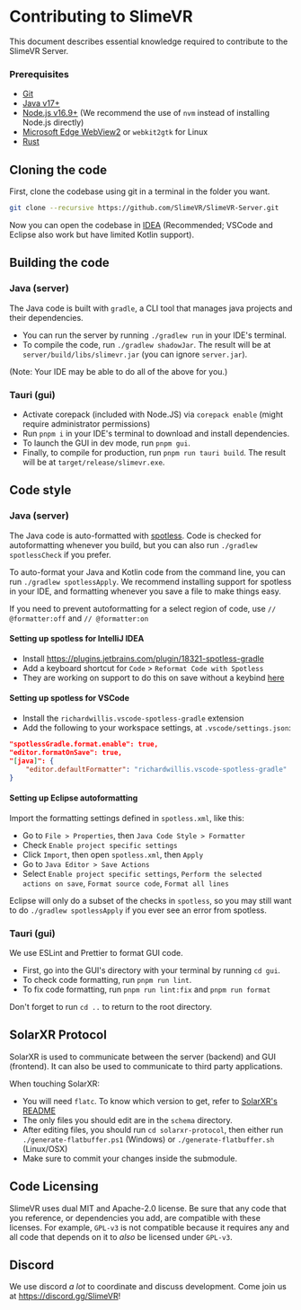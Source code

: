 # Contributing to SlimeVR

This document describes essential knowledge required to contribute to the SlimeVR Server.

### Prerequisites

- [Git](https://git-scm.com/downloads)
- [Java v17+](https://adoptium.net/temurin/releases/)
- [Node.js v16.9+](https://nodejs.org) (We recommend the use of `nvm` instead of installing Node.js directly)
- [Microsoft Edge WebView2](https://developer.microsoft.com/en-us/microsoft-edge/webview2/#download-section) or `webkit2gtk` for Linux
- [Rust](https://rustup.rs)

## Cloning the code
First, clone the codebase using git in a terminal in the folder you want.

```bash
git clone --recursive https://github.com/SlimeVR/SlimeVR-Server.git
```

Now you can open the codebase in [IDEA](https://www.jetbrains.com/idea/download/) (Recommended; VSCode and Eclipse also work but have limited Kotlin support).


## Building the code

### Java (server)

The Java code is built with `gradle`, a CLI tool that manages java projects and their
dependencies.
- You can run the server by running `./gradlew run` in your IDE's terminal.
- To compile the code, run `./gradlew shadowJar`. The result will
be at `server/build/libs/slimevr.jar` (you can ignore `server.jar`).

(Note: Your IDE may be able to do all of the above for you.)

### Tauri (gui)

- Activate corepack (included with Node.JS) via `corepack enable` (might require administrator permissions)
- Run `pnpm i` in your IDE's terminal to download and install dependencies.
- To launch the GUI in dev mode, run `pnpm gui`.
- Finally, to compile for production, run `pnpm run tauri build`. The result
will be at `target/release/slimevr.exe`.

## Code style

### Java (server)

The Java code is auto-formatted with [spotless](https://github.com/diffplug/spotless/tree/main/plugin-gradle).
Code is checked for autoformatting whenever you build, but you can also run
`./gradlew spotlessCheck` if you prefer.

To auto-format your Java and Kotlin code from the command line, you can run `./gradlew spotlessApply`.
We recommend installing support for spotless in your IDE, and formatting
whenever you save a file to make things easy.

If you need to prevent autoformatting for a select region of code, use
`// @formatter:off` and `// @formatter:on`

#### Setting up spotless for IntelliJ IDEA
* Install https://plugins.jetbrains.com/plugin/18321-spotless-gradle
* Add a keyboard shortcut for `Code` > `Reformat Code with Spotless`
* They are working on support to do this on save without a keybind
  [here](https://github.com/ragurney/spotless-intellij-gradle/issues/8)

#### Setting up spotless for VSCode
* Install the `richardwillis.vscode-spotless-gradle` extension
* Add the following to your workspace settings, at `.vscode/settings.json`:
```json
"spotlessGradle.format.enable": true,
"editor.formatOnSave": true,
"[java]": {
	"editor.defaultFormatter": "richardwillis.vscode-spotless-gradle"
}
```

#### Setting up Eclipse autoformatting
Import the formatting settings defined in `spotless.xml`, like this:
* Go to `File > Properties`, then `Java Code Style > Formatter`
* Check `Enable project specific settings`
* Click `Import`, then open `spotless.xml`, then `Apply`
* Go to `Java Editor > Save Actions`
* Select `Enable project specific settings`, `Perform the selected actions on save`,
`Format source code`, `Format all lines`

Eclipse will only do a subset of the checks in `spotless`, so you may still want to do
`./gradlew spotlessApply` if you ever see an error from spotless.

### Tauri (gui)

We use ESLint and Prettier to format GUI code.
- First, go into the GUI's directory with your terminal by running `cd gui`.
- To check code formatting, run `pnpm run lint`.
- To fix code formatting, run `pnpm run lint:fix` and `pnpm run format`

Don't forget to run `cd ..` to return to the root directory.

## SolarXR Protocol

SolarXR is used to communicate between the server (backend) and GUI (frontend).
It can also be used to communicate to third party applications.

When touching SolarXR:
- You will need `flatc`. To know which version to get, refer to
[SolarXR's README](https://github.com/SlimeVR/SolarXR-Protocol/blob/main/README.md#flatc)
- The only files you should edit are in the `schema` directory.
- After editing files, you should run `cd solarxr-protocol`, then either run
`./generate-flatbuffer.ps1` (Windows) or `./generate-flatbuffer.sh` (Linux/OSX)
- Make sure to commit your changes inside the submodule.

## Code Licensing
SlimeVR uses dual MIT and Apache-2.0 license. Be sure that any code that you reference,
or dependencies you add, are compatible with these licenses. For example, `GPL-v3` is
not compatible because it requires any and all code that depends on it to *also* be
licensed under `GPL-v3`.

## Discord
We use discord *a lot* to coordinate and discuss development. Come join us at
https://discord.gg/SlimeVR!
